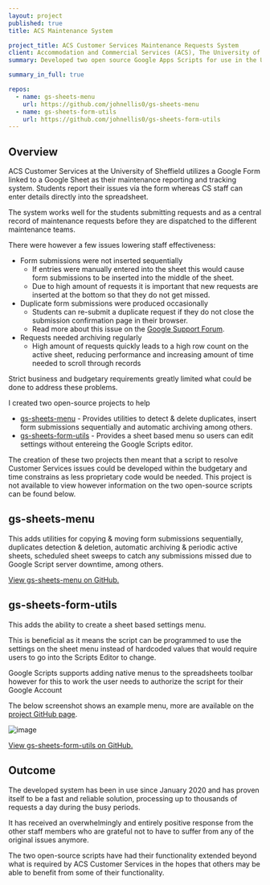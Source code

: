 ```yaml
---
layout: project
published: true
title: ACS Maintenance System

project_title: ACS Customer Services Maintenance Requests System
client: Accommodation and Commercial Services (ACS), The University of Sheffield
summary: Developed two open source Google Apps Scripts for use in the University of Sheffield's Accommodation Customer Services Maintenance Requests System.

summary_in_full: true

repos:
  - name: gs-sheets-menu
    url: https://github.com/johnellis0/gs-sheets-menu
  - name: gs-sheets-form-utils
    url: https://github.com/johnellis0/gs-sheets-form-utils
---
```


## Overview

ACS Customer Services at the University of Sheffield utilizes a Google Form linked to a Google Sheet as their maintenance reporting and tracking system. Students report their issues via the form whereas CS staff can enter details directly into the spreadsheet.

The system works well for the students submitting requests and as a central record of maintenance requests before they are dispatched to the different maintenance teams.

There were however a few issues lowering staff effectiveness:
 - Form submissions were not inserted sequentially
   - If entries were manually entered into the sheet this would cause form submissions to be inserted into the middle of the sheet.
   - Due to high amount of requests it is important that new requests are inserted at the bottom so that they do not get missed.
 - Duplicate form submissions were produced occasionally
   - Students can re-submit a duplicate request if they do not close the submission confirmation page in their browser.
   - Read more about this issue on the [Google Support Forum](https://support.google.com/docs/thread/40048414?hl=en).
 - Requests needed archiving regularly
   - High amount of requests quickly leads to a high row count on the active sheet, reducing performance and increasing amount of time needed to scroll through records

Strict business and budgetary requirements greatly limited what could be done to address these problems.

I created two open-source projects to help 
 - [gs-sheets-menu](#gs-sheets-menu) - Provides utilities to detect & delete duplicates, insert form submissions sequentially and automatic archiving among others.
 - [gs-sheets-form-utils](#gs-sheets-form-utils) - Provides a sheet based menu so users can edit settings without entereing the Google Scripts editor.

The creation of these two projects then meant that a script to resolve Customer Services issues could be developed within the budgetary and time constrains as less proprietary code would be needed. This project is not available to view however information on the two open-source scripts can be found below.

## gs-sheets-menu

This adds utilities for copying & moving form submissions sequentially, duplicates detection & deletion, automatic archiving & periodic active sheets, scheduled sheet sweeps to catch any submissions missed due to Google Script server downtime, among others.

[View gs-sheets-menu on GitHub.](https://github.com/johnellis0/gs-sheets-menu)

## gs-sheets-form-utils
This adds the ability to create a sheet based settings menu.

This is beneficial as it means the script can be programmed to use the settings on the sheet menu instead of hardcoded values that would require users to go into the Scripts Editor to change.

Google Scripts supports adding native menus to the spreadsheets toolbar however for this to work the user needs to authorize the script for their Google Account 

The below screenshot shows an example menu, more are available on the [project GitHub page](https://github.com/johnellis0/gs-sheets-menu).

![image](https://user-images.githubusercontent.com/34400721/101220297-59c7a480-367d-11eb-8942-c11e64edbfef.png)

[View gs-sheets-form-utils on GitHub.](https://github.com/johnellis0/gs-sheets-form-utils)

## Outcome
The developed system has been in use since January 2020 and has proven itself to be a fast and reliable solution, processing up to thousands of requests a day during the busy periods.

It has received an overwhelmingly and entirely positive response from the other staff members who are grateful not to have to suffer from any of the original issues anymore.

The two open-source scripts have had their functionality extended beyond what is required by ACS Customer Services in the hopes that others may be able to benefit from some of their functionality.
